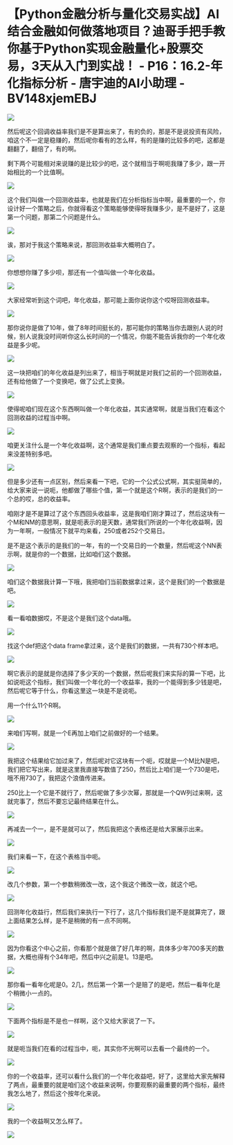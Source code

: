 # 【Python金融分析与量化交易实战】AI结合金融如何做落地项目？迪哥手把手教你基于Python实现金融量化+股票交易，3天从入门到实战！ - P16：16.2-年化指标分析 - 唐宇迪的AI小助理 - BV148xjemEBJ

![](img/664ddf11ef96da3ed572bf6e2529ef94_0.png)

然后呢这个回调收益率我们是不是算出来了，有的负的，那是不是说投资有风险，咱这个不一定是稳赚的，然后呢你看有的怎么样，有的是赚的比较多的吧，这都是翻翻了，翻倍了，有的啊。

剩下两个可能相对来说赚的是比较少的吧，这个就相当于啊呃我赚了多少，跟一开始相比的一个比值啊。

![](img/664ddf11ef96da3ed572bf6e2529ef94_2.png)

这个我们叫做一个回测收益率，也就是我们在分析指标当中啊，最重要的一个，你设计好一个策略之后，你就得看这个策略能够使得呀我赚多少，是不是好了，这是第一个问题，那第二个问题是什么。



![](img/664ddf11ef96da3ed572bf6e2529ef94_4.png)

诶，那对于我这个策略来说，那回测收益率大概明白了。

![](img/664ddf11ef96da3ed572bf6e2529ef94_6.png)

你想想你赚了多少呗，那还有一个值叫做一个年化收益。

![](img/664ddf11ef96da3ed572bf6e2529ef94_8.png)

大家经常听到这个词吧，年化收益，那可能上面你说你这个哎呀回测收益率。

![](img/664ddf11ef96da3ed572bf6e2529ef94_10.png)

那你说你是做了10年，做了8年时间挺长的，那可能你的策略当你去跟别人说的时候，别人说我没时间听你这么长时间的一个情况，你能不能告诉我你的一个年化收益是多少呢。



![](img/664ddf11ef96da3ed572bf6e2529ef94_12.png)

这一块把咱们的年化收益是列出来了，相当于啊就是对我们之前的一个回测收益，还有给他做了一个变换吧，做了公式上变换。



![](img/664ddf11ef96da3ed572bf6e2529ef94_14.png)

使得呢咱们现在这个东西啊叫做一个年化收益，其实通常啊，就是当我们在看这个回测收益的过程当中啊。

![](img/664ddf11ef96da3ed572bf6e2529ef94_16.png)

咱更关注什么是一个年化收益啊，这个通常是我们重点要去观察的一个指标，看起来没差特别多吧。

![](img/664ddf11ef96da3ed572bf6e2529ef94_18.png)

但是多少还有一点区别，然后来看一下吧，它的一个公式公式啊，其实挺简单的，给大家来说一说呃，他都做了哪些个值，第一个就是这个R啊，表示的是我们的一个总的哎，总的收益率。

咱刚才是不是算过了这个东西回头收益率，这是我咱们刚才算过了，然后这块有一个M和NM的意思啊，就是呃表示的是天数，通常我们所说的一个年化收益啊，因为一年啊，一般情况下就平均来看，250或者252个交易日。

是不是这个表示的是我们的一年，有的一个交易日的一个数量，然后呢这个NN表示啊，就是你的一个数据，比如咱们这个数据。



![](img/664ddf11ef96da3ed572bf6e2529ef94_20.png)

咱们这个数据我计算一下哦，我把咱们当前数据拿过来，这个是我们的一个数据是吧。

![](img/664ddf11ef96da3ed572bf6e2529ef94_22.png)

看一看咱数据哎，不是这个是我们这个data哦。

![](img/664ddf11ef96da3ed572bf6e2529ef94_24.png)

找这个def把这个data frame拿过来，这个是我们的数据，一共有730个样本吧。

![](img/664ddf11ef96da3ed572bf6e2529ef94_26.png)

啊它表示的是就是你选择了多少天的一个数据，然后呢我们来实际的算一下吧，比如说呃这个指标，我们叫做一个年化的一个收益率，我的一个能得到多少钱是吧，然后呢它等于什么，你看这里这一块是不是说呃。

用一个什么11个R啊。

![](img/664ddf11ef96da3ed572bf6e2529ef94_28.png)

来咱们写啊，就是一个E再加上咱们之前做好的一个结果。

![](img/664ddf11ef96da3ed572bf6e2529ef94_30.png)

我把这个结果给它加过来了，然后呢对它这块有一个呃，哎就是一个M比N是吧，我们把它写出来，就是这里我直接写数值了250，然后比上咱们是一个730是吧，哦不用730了，我把这个浪值传进来。

250比上一个它是不就行了，然后呢做了多少次幂，那就是一个QW列过来啊，这就完事了，然后不要忘记最终结果在什么。



![](img/664ddf11ef96da3ed572bf6e2529ef94_32.png)

再减去一个一，是不是就可以了，然后我把这个表格还是给大家展示出来。

![](img/664ddf11ef96da3ed572bf6e2529ef94_34.png)

我们来看一下，在这个表格当中呃。

![](img/664ddf11ef96da3ed572bf6e2529ef94_36.png)

改几个参数，第一个参数稍微改一改，这个我这个微改一改，就这个吧。

![](img/664ddf11ef96da3ed572bf6e2529ef94_38.png)

回测年化收益行，然后我们来执行一下行了，这几个指标我们是不是就算完了，跟上面结果怎么样，是不是稍微的有一点不同啊。



![](img/664ddf11ef96da3ed572bf6e2529ef94_40.png)

因为你看这个中心之前，你看那个就是做了好几年的啊，具体多少年700多天的数据，大概也得有个34年吧，然后中兴之前是1。13是吧。



![](img/664ddf11ef96da3ed572bf6e2529ef94_42.png)

那你看一看年化呢是0。2几，然后第一个第一个是赔了的是吧，然后一看年化是个稍微小一点的。

![](img/664ddf11ef96da3ed572bf6e2529ef94_44.png)

下面两个指标是不是也一样啊，这个又给大家说了一下。

![](img/664ddf11ef96da3ed572bf6e2529ef94_46.png)

就是呃当我们在看的过程当中，呃，其实你不光啊可以去看一个最终的一个。

![](img/664ddf11ef96da3ed572bf6e2529ef94_48.png)

你的一个收益率，还可以看什么我们的一个年化收益吧，好了，这里给大家先解释了两点，最重要的就是咱们这个收益来说啊，你要观察的最重要的两个指标，最终我怎么地了，然后这个按年化来说。



![](img/664ddf11ef96da3ed572bf6e2529ef94_50.png)

我的一个收益啊又怎么样了。

![](img/664ddf11ef96da3ed572bf6e2529ef94_52.png)